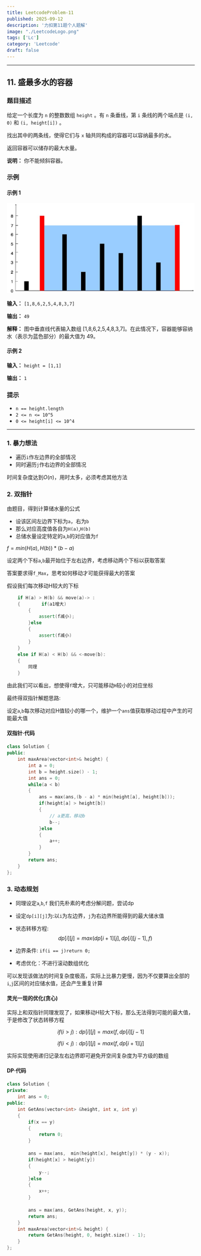 ```yaml
---
title: LeetcodeProblem-11
published: 2025-09-12
description: '力扣第11题个人题解'
image: "./LeetcodeLogo.png"
tags: ['Lc']
category: 'Leetcode'
draft: false 
---
```


---

## 11. 盛最多水的容器

### 题目描述

给定一个长度为 `n` 的整数数组 `height` 。有 `n` 条垂线，第 `i` 条线的两个端点是 `(i, 0)` 和 `(i, height[i])` 。

找出其中的两条线，使得它们与 `x` 轴共同构成的容器可以容纳最多的水。

返回容器可以储存的最大水量。

**说明：** 你不能倾斜容器。

### 示例

#### 示例 1

![示例图](./question_11.jpg)

**输入：** `[1,8,6,2,5,4,8,3,7]`

**输出：** `49`

**解释：** 图中垂直线代表输入数组 [1,8,6,2,5,4,8,3,7]。在此情况下，容器能够容纳水（表示为蓝色部分）的最大值为 49。

#### 示例 2

**输入：** `height = [1,1]`

**输出：** `1`

### 提示

- `n == height.length`
- `2 <= n <= 10^5`
- `0 <= height[i] <= 10^4`

---

### 1. 暴力想法

- 遍历`i`作左边界的全部情况
- 同时遍历`j`作右边界的全部情况

时间复杂度达到$O(n)$，用时太多，必须考虑其他方法

### 2. 双指针

由题目，得到计算储水量的公式

- 设该区间左边界下标为`a`，右为`b`
- 那么对应高度值各自为`H(a)`,`H(b)`
- 总储水量设定特定的`a`,`b`的对应值为`f`

$f = min(H(a), H(b)) * (b - a)$

设定两个下标`a`,`b`最开始位于左右边界，考虑移动两个下标以获取答案

答案要求得`f_Max`，思考如何移动才可能获得最大的答案

假设我们每次移动H较大的下标

```cpp
    if H(a) > H(b) && move(a)-> :
    {        if(a1增大)
        {
            assert(f减小);
        }else
        {
            assert(f减小)
        }
    }
    else if H(a) < H(b) && <-move(b):
    {
        同理
    }
```

由此我们可以看出，想使得`f`增大，只可能移动`H`较小的对应坐标

最终得双指针解题思路:

设定`a`,`b`每次移动对应H值较小的哪一个，维护一个`ans`值获取移动过程中产生的可能最大值

#### 双指针·代码

```cpp
class Solution {
public:
    int maxArea(vector<int>& height) {
        int a = 0;
        int b = height.size() - 1;
        int ans = 0;
        while(a < b)
        {
            ans = max(ans,(b - a) * min(height[a], height[b]));
            if(height[a] > height[b])
            {
                // a更高，移动b
                b--;          
            }else
            {
                a++;          
            }
        }
        return ans;
    }
};
```

### 3. 动态规划

- 同理设定`a`,`b`,`f`
我们先朴素的考虑分解问题，尝试dp

- 设定`dp[i][j]`为:以`i`为左边界，`j`为右边界所能得到的最大储水值

- 状态转移方程:$$dp[i][j] = max(dp[i+1][j], dp[i][j-1], f)$$

- 边界条件: `if(i == j)return 0;`

- 考虑优化：不进行滚动数组优化

可以发现该做法的时间复杂度极高，实际上比暴力更慢，因为不仅要算出全部的`i`,`j`区间的对应储水值，还会产生重复计算

#### 灵光一现的优化(贪心)

实际上和双指针同理发现了，如果移动H较大下标，那么无法得到可能的最大值，于是修改了状态转移方程

$$if (i > j) : dp[i][j] = max(f, dp[i][j-1]$$

$$if (i < j) : dp[i][j] = max(f, dp[i+1][j]$$

实际实现使用递归记录左右边界即可避免开空间复杂度为平方级的数组

#### DP·代码

```cpp
class Solution {
private:
    int ans = 0;
public:
    int GetAns(vector<int> &height, int x, int y)
    {
        if(x == y)
        {
            return 0;
        }

        ans = max(ans,  min(height[x], height[y]) * (y - x));
        if(height[x] > height[y])
        {
            y--;
        }else
        {
            x++;
        }
        
        ans = max(ans, GetAns(height, x, y));
        return ans;
    }
    int maxArea(vector<int>& height) {
        return GetAns(height, 0, height.size() - 1);
    }
};
```
